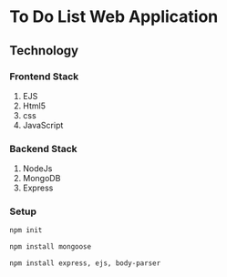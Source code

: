 # To Do List Web Application

## Technology

### Frontend Stack
1. EJS
2. Html5
3. css
4. JavaScript

### Backend Stack
1. NodeJs
2. MongoDB
3. Express

### Setup 

```bash
npm init
```
```bash
npm install mongoose
```
```bash
npm install express, ejs, body-parser
```
